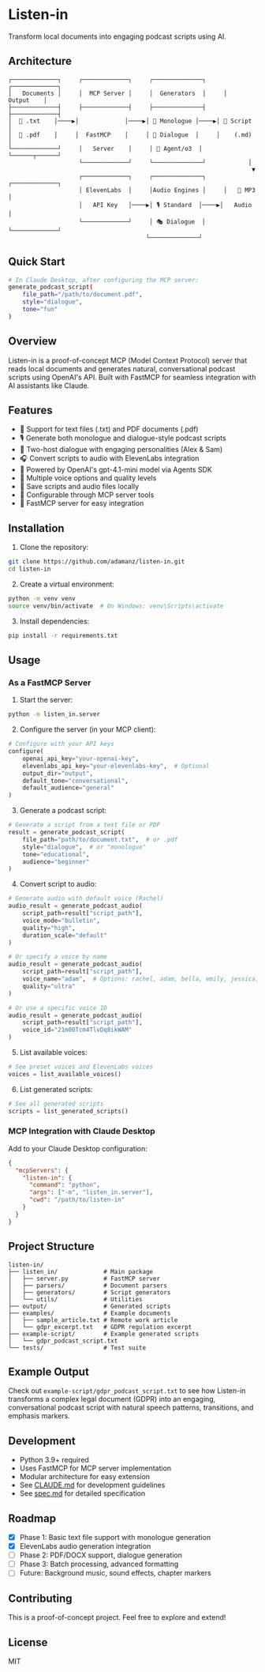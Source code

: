 # Listen-in

Transform local documents into engaging podcast scripts using AI.

## Architecture

```
┌─────────────┐     ┌─────────────┐     ┌──────────────┐     ┌─────────────┐
│   Documents │     │  MCP Server │     │  Generators  │     │   Output    │
├─────────────┤     ├─────────────┤     ├──────────────┤     ├─────────────┤
│  📄 .txt    │────▶│             │────▶│ 👤 Monologue │────▶│ 📝 Script   │
│  📑 .pdf    │     │  FastMCP    │     │ 👥 Dialogue  │     │    (.md)    │
└─────────────┘     │   Server    │     │ 🤖 Agent/o3  │     └──────┬──────┘
                    └─────────────┘     └──────────────┘            │
                                                                     ▼
                    ┌─────────────┐     ┌──────────────┐     ┌─────────────┐
                    │ ElevenLabs  │     │Audio Engines │     │   🎵 MP3    │
                    │   API Key   │────▶│ 🎙️ Standard  │────▶│   Audio     │
                    └─────────────┘     │ 🎭 Dialogue  │     └─────────────┘
                                       └──────────────┘
```

## Quick Start

```bash
# In Claude Desktop, after configuring the MCP server:
generate_podcast_script(
    file_path="/path/to/document.pdf",
    style="dialogue",
    tone="fun"
)
```

## Overview

Listen-in is a proof-of-concept MCP (Model Context Protocol) server that reads local documents and generates natural, conversational podcast scripts using OpenAI's API. Built with FastMCP for seamless integration with AI assistants like Claude.

## Features

- 📄 Support for text files (.txt) and PDF documents (.pdf)
- 🎙️ Generate both monologue and dialogue-style podcast scripts
- 👥 Two-host dialogue with engaging personalities (Alex & Sam)
- 🎧 Convert scripts to audio with ElevenLabs integration
- 🤖 Powered by OpenAI's gpt-4.1-mini model via Agents SDK
- 🎵 Multiple voice options and quality levels
- 💾 Save scripts and audio files locally
- 🔧 Configurable through MCP server tools
- 🚀 FastMCP server for easy integration

## Installation

1. Clone the repository:
```bash
git clone https://github.com/adamanz/listen-in.git
cd listen-in
```

2. Create a virtual environment:
```bash
python -m venv venv
source venv/bin/activate  # On Windows: venv\Scripts\activate
```

3. Install dependencies:
```bash
pip install -r requirements.txt
```

## Usage

### As a FastMCP Server

1. Start the server:
```bash
python -m listen_in.server
```

2. Configure the server (in your MCP client):
```python
# Configure with your API keys
configure(
    openai_api_key="your-openai-key",
    elevenlabs_api_key="your-elevenlabs-key",  # Optional
    output_dir="output",
    default_tone="conversational",
    default_audience="general"
)
```

3. Generate a podcast script:
```python
# Generate a script from a text file or PDF
result = generate_podcast_script(
    file_path="path/to/document.txt",  # or .pdf
    style="dialogue",  # or "monologue"
    tone="educational",
    audience="beginner"
)
```

4. Convert script to audio:
```python
# Generate audio with default voice (Rachel)
audio_result = generate_podcast_audio(
    script_path=result["script_path"],
    voice_mode="bulletin",
    quality="high",
    duration_scale="default"
)

# Or specify a voice by name
audio_result = generate_podcast_audio(
    script_path=result["script_path"],
    voice_name="adam",  # Options: rachel, adam, bella, emily, jessica, matthew
    quality="ultra"
)

# Or use a specific voice ID
audio_result = generate_podcast_audio(
    script_path=result["script_path"],
    voice_id="21m00Tcm4TlvDq8ikWAM"
)
```

5. List available voices:
```python
# See preset voices and ElevenLabs voices
voices = list_available_voices()
```

6. List generated scripts:
```python
# See all generated scripts
scripts = list_generated_scripts()
```

### MCP Integration with Claude Desktop

Add to your Claude Desktop configuration:

```json
{
  "mcpServers": {
    "listen-in": {
      "command": "python",
      "args": ["-m", "listen_in.server"],
      "cwd": "/path/to/listen-in"
    }
  }
}
```

## Project Structure

```
listen-in/
├── listen_in/             # Main package
│   ├── server.py          # FastMCP server
│   ├── parsers/           # Document parsers
│   ├── generators/        # Script generators
│   └── utils/             # Utilities
├── output/                # Generated scripts
├── examples/              # Example documents
│   ├── sample_article.txt # Remote work article
│   └── gdpr_excerpt.txt   # GDPR regulation excerpt
├── example-script/        # Example generated scripts
│   └── gdpr_podcast_script.txt
└── tests/                 # Test suite
```

## Example Output

Check out `example-script/gdpr_podcast_script.txt` to see how Listen-in transforms a complex legal document (GDPR) into an engaging, conversational podcast script with natural speech patterns, transitions, and emphasis markers.

## Development

- Python 3.9+ required
- Uses FastMCP for MCP server implementation
- Modular architecture for easy extension
- See [CLAUDE.md](CLAUDE.md) for development guidelines
- See [spec.md](spec.md) for detailed specification

## Roadmap

- [x] Phase 1: Basic text file support with monologue generation
- [x] ElevenLabs audio generation integration
- [ ] Phase 2: PDF/DOCX support, dialogue generation
- [ ] Phase 3: Batch processing, advanced formatting
- [ ] Future: Background music, sound effects, chapter markers

## Contributing

This is a proof-of-concept project. Feel free to explore and extend!

## License

MIT